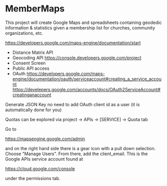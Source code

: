 MemberMaps
==========

This project will create Google Maps and spreadsheets containing geodedic information &amp; statistics given a membership list for churches, community organizations, etc.


https://developers.google.com/maps-engine/documentation/start
* Distance Matrix API
* Geocoding API
https://console.developers.google.com/project
* Consent Screen
* Public API access
* OAuth
https://developers.google.com/maps-engine/documentation/oauth/serviceaccount#creating_a_service_account
https://develepers.google.com/accounts/docs/OAuth2ServiceAccount#creatinganaccount

Generate JSON Key
no need to add OAuth client id as a user (it is automatically done for you)

Quotas can be explored via project -> APIs -> [SERVICE] -> Quota tab

Go to

https://mapsengine.google.com/admin

and on the right hand side there is a gear icon with a pull down selection.  Choose "Manage Users".  From there, add the client_email.  This is the Google APIs service account found at

https://cloud.google.com/console

under the permissions tab.
